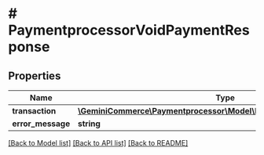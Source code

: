 # # PaymentprocessorVoidPaymentResponse


## Properties


Name | Type | Description | Notes
------------ | ------------- | ------------- | -------------
**transaction**| [**\GeminiCommerce\Paymentprocessor\Model\PaymentprocessorTransaction**](PaymentprocessorTransaction.md) |   | [optional]
**error_message**| **string** |   | [optional]


[[Back to Model list]](../../README.md#models) [[Back to API list]](../../README.md#endpoints) [[Back to README]](../../README.md)